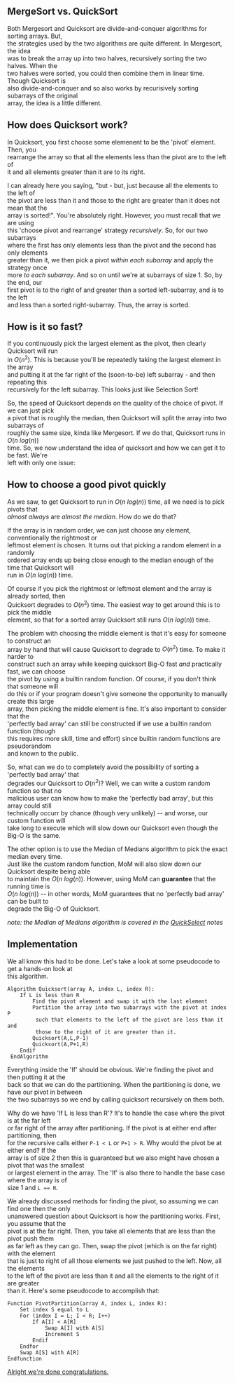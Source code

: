 ## MergeSort vs. QuickSort

Both Mergesort and Quicksort are divide-and-conquer algorithms for sorting arrays.  But,  
the strategies used by the two algorithms are quite different.  In Mergesort, the idea  
was to break the array up into two halves, recursively sorting the two halves.  When the  
two halves were sorted, you could then combine them in linear time.  Though Quicksort is  
also divide-and-conquer and so also works by recurisively sorting subarrays of the original  
array, the idea is a little different.  

## How does Quicksort work?  

In Quicksort, you first choose some elemenent to be the 'pivot' element.  Then, you  
rearrange the array so that all the elements less than the pivot are to the left of  
it and all elements greater than it are to its right.  

I can already here you saying, "but - but, just because all the elements to the left of  
the pivot are less than it and those to the right are greater than it does not mean that the  
array is sorted!".  You're absolutely right.  However, you must recall that we are using  
this 'choose pivot and rearrange' strategy *recursively*.  So, for our two subarrays  
where the first has only elements less than the pivot and the second has only elements  
greater than it, we then pick a pivot *within each subarray* and apply the strategy once  
more *to each subarray*.  And so on until we're at subarrays of size 1.  So, by the end, our  
first pivot is to the right of and greater than a sorted left-subarray, and is to the left  
and less than a sorted right-subarray.  Thus, the array is sorted.  

## How is it so fast?  

If you continuously pick the largest element as the pivot, then clearly Quicksort will run  
in $O(n^2)$.  This is because you'll be repeatedly taking the largest element in the array  
and putting it at the far right of the (soon-to-be) left subarray - and then repeating this  
recursively for the left subarray.  This looks just like Selection Sort!  

So, the speed of Quicksort depends on the quality of the choice of pivot.  If we can just pick  
a pivot that is roughly the median, then Quicksort will split the array into two subarrays of  
roughly the same size, kinda like Mergesort.  If we do that, Quicksort runs in $O(n\ log(n))$  
time.  So, we now understand the idea of quicksort and how we can get it to be fast.  We're  
left with only one issue:  

## How to choose a good pivot quickly  

As we saw, to get Quicksort to run in $O(n\ log(n))$ time, all we need is to pick pivots that  
*almost always* are *almost the median*.  How do we do that?  

If the array is in random order, we can just choose any element, conventionally the rightmost or  
leftmost element is chosen.  It turns out that picking a random element in a randomly  
ordered array ends up being close enough to the median enough of the time that Quicksort will  
run in $O(n\ log(n))$ time.

Of course if you pick the rightmost or leftmost element and the array is already sorted, then  
Quicksort degrades to $O(n^2)$ time.  The easiest way to get around this is to pick the middle  
element, so that for a sorted array Quicksort still runs $O(n\ log(n))$ time.  

The problem with choosing the middle element is that it's easy for someone to construct an  
array by hand that will cause Quicksort to degrade to $O(n^2)$ time.  To make it harder to  
construct such an array while keeping quicksort Big-O fast *and* practically fast, we can choose  
the pivot by using a builtin random function.  Of course, if you don't think that someone will  
do this or if your program doesn't give someone the opportunity to manually create this large  
array, then picking the middle element is fine.  It's also important to consider that the  
'perfectly bad array' can still be constructed if we use a builtin random function (though  
this requires more skill, time and effort) since builtin random functions are pseudorandom  
and known to the public.  

So, what can we do to completely avoid the possibility of sorting a 'perfectly bad array' that  
degrades our Quicksort to $O(n^2)$?  Well, we can write a custom random function so that no  
malicious user can know how to make the 'perfectly bad array', but this array could still  
technically occurr by chance (though very unlikely) -- and worse, our custom function will  
take long to execute which will slow down our Quicksort even though the Big-O is the same.  

The other option is to use the Median of Medians algorithm to pick the exact median every time.  
Just like the custom random function, MoM will also slow down our Quicksort despite being able  
to maintain the $O(n\ log(n))$.  However, using MoM can **guarantee** that the running time is  
$O(n\ log(n))$ -- in other words, MoM guarantees that no 'perfectly bad array' can be built to  
degrade the Big-O of Quicksort.  

*note: the Median of Medians algorithm is covered in the [QuickSelect](../qselect/qselect.html) notes*  

## Implementation  

We all know this had to be done.  Let's take a look at some pseudocode to get a hands-on look at  
this algorithm.  

~~~
Algorithm Quicksort(array A, index L, index R):
    If L is less than R
        Find the pivot element and swap it with the last element
        Partition the array into two subarrays with the pivot at index P
         such that elements to the left of the pivot are less than it and
         those to the right of it are greater than it.
        Quicksort(A,L,P-1)
        Quicksort(A,P+1,R)
    Endif
 EndAlgorithm
~~~

Everything inside the 'If' should be obvious.  We're finding the pivot and then putting it at the  
back so that we can do the partitioning.  When the partitioning is done, we have our pivot in between  
the two subarrays so we end by calling quicksort recursively on them both.  

Why do we have 'If L is less than R'?  It's to handle the case where the pivot is at the far left  
or far right of the array after partitioning.  If the pivot is at either end after partitioning, then  
for the recursive calls either `P-1 < L` or `P+1 > R`.  Why would the pivot be at either end?  If the  
array is of size 2 then this is guaranteed but we also might have chosen a pivot that was the smallest  
or largest element in the array.  The 'If' is also there to handle the base case where the array is of  
size 1 and `L == R`.  

We already discussed methods for finding the pivot, so assuming we can find one then the only  
unanswered question about Quicksort is how the partitioning works.  First, you assume that the  
pivot is at the far right.  Then, you take all elements that are less than the pivot push them  
as far left as they can go.  Then, swap the pivot (which is on the far right) with the element  
that is just to right of all those elements we just pushed to the left.  Now, all the elements  
to the left of the pivot are less than it  and all the elements to the right of it are greater  
than it.  Here's some pseudocode to accomplish that:  

~~~
Function PivotPartition(array A, index L, index R):
    Set index S equal to L
    For (index I = L; I < R; I++)
        If A[I] < A[R]
            Swap A[I] with A[S]
            Increment S
        Endif
    Endfor
    Swap A[S] with A[R]
Endfunction
~~~

[Alright we're done congratulations.](https://www.youtube.com/watch?v=JeimE8Wz6e4)
